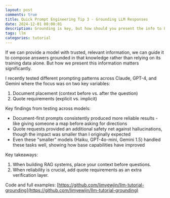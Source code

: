 ```yaml
---
layout: post
comments: true
title: Quick Prompt Engineering Tip 3 - Grounding LLM Responses
date: 2024-12-01 08:00:01
description: Grounding is key, but how should you present the info to LLMs?
tags: llm
categories: tutorial
---
```


If we can provide a model with trusted, relevant information, we can guide it to compose answers grounded in that knowledge rather than relying on its training data alone. But how we present this information matters significantly.

I recently tested different prompting patterns across Claude, GPT-4, and Gemini where the focus was on two key variables:

1. Document placement (context before vs. after the question)
2. Quote requirements (explicit vs. implicit)

Key findings from testing across models:

- Document-first prompts consistently produced more reliable results - like giving someone a map before asking for directions
- Quote requests provided an additional safety net against hallucinations, though the impact was smaller than I originally expected
- Even these "smaller" models (Haiku, GPT-4o-mini, Gemini 1.5) handled these tasks well, showing how base capabilities have improved

Key takeaways:

1. When building RAG systems, place your context before questions.
2. When reliability is crucial, add quote requirements as an extra verification layer.

Code and full examples: [https://github.com/limyewjin/llm-tutorial-grounding](https://github.com/limyewjin/llm-tutorial-grounding)
